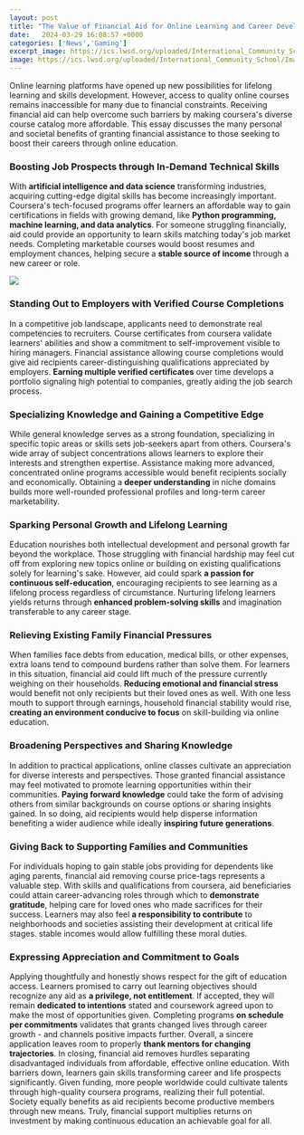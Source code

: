 ```yaml
---
layout: post
title: "The Value of Financial Aid for Online Learning and Career Development"
date:   2024-03-29 16:08:57 +0000
categories: ['News','Gaming']
excerpt_image: https://ics.lwsd.org/uploaded/International_Community_School/Images/financialaidvisual.png
image: https://ics.lwsd.org/uploaded/International_Community_School/Images/financialaidvisual.png
---
```


Online learning platforms have opened up new possibilities for lifelong learning and skills development. However, access to quality online courses remains inaccessible for many due to financial constraints. Receiving financial aid can help overcome such barriers by making coursera's diverse course catalog more affordable. This essay discusses the many personal and societal benefits of granting financial assistance to those seeking to boost their careers through online education.
### Boosting Job Prospects through In-Demand Technical Skills
With **artificial intelligence and data science** transforming industries, acquiring cutting-edge digital skills has become increasingly important. Coursera's tech-focused programs offer learners an affordable way to gain certifications in fields with growing demand, like **Python programming, machine learning, and data analytics**. For someone struggling financially, aid could provide an opportunity to learn skills matching today's job market needs. Completing marketable courses would boost resumes and employment chances, helping secure a **stable source of income** through a new career or role. 

![](https://d92mrp7hetgfk.cloudfront.net/images/sites/misc/Types_of_Financial_Aid_resize/original.jpg?1602113023)
### Standing Out to Employers with Verified Course Completions
In a competitive job landscape, applicants need to demonstrate real competencies to recruiters. Course certificates from coursera validate learners' abilities and show a commitment to self-improvement visible to hiring managers. Financial assistance allowing course completions would give aid recipients career-distinguishing qualifications appreciated by employers. **Earning multiple verified certificates** over time develops a portfolio signaling high potential to companies, greatly aiding the job search process.
### Specializing Knowledge and Gaining a Competitive Edge   
While general knowledge serves as a strong foundation, specializing in specific topic areas or skills sets job-seekers apart from others. Coursera's wide array of subject concentrations allows learners to explore their interests and strengthen expertise. Assistance making more advanced, concentrated online programs accessible would benefit recipients socially and economically. Obtaining a **deeper understanding** in niche domains builds more well-rounded professional profiles and long-term career marketability.
### Sparking Personal Growth and Lifelong Learning
Education nourishes both intellectual development and personal growth far beyond the workplace. Those struggling with financial hardship may feel cut off from exploring new topics online or building on existing qualifications solely for learning's sake. However, aid could spark **a passion for continuous self-education**, encouraging recipients to see learning as a lifelong process regardless of circumstance. Nurturing lifelong learners yields returns through **enhanced problem-solving skills** and imagination transferable to any career stage.
### Relieving Existing Family Financial Pressures  
When families face debts from education, medical bills, or other expenses, extra loans tend to compound burdens rather than solve them. For learners in this situation, financial aid could lift much of the pressure currently weighing on their households. **Reducing emotional and financial stress** would benefit not only recipients but their loved ones as well. With one less mouth to support through earnings, household financial stability would rise, **creating an environment conducive to focus** on skill-building via online education.
### Broadening Perspectives and Sharing Knowledge  
In addition to practical applications, online classes cultivate an appreciation for diverse interests and perspectives. Those granted financial assistance may feel motivated to promote learning opportunities within their communities. **Paying forward knowledge** could take the form of advising others from similar backgrounds on course options or sharing insights gained. In so doing, aid recipients would help disperse information benefiting a wider audience while ideally **inspiring future generations**.
### Giving Back to Supporting Families and Communities  
For individuals hoping to gain stable jobs providing for dependents like aging parents, financial aid removing course price-tags represents a valuable step. With skills and qualifications from coursera, aid beneficiaries could attain career-advancing roles through which to **demonstrate gratitude**, helping care for loved ones who made sacrifices for their success. Learners may also feel **a responsibility to contribute** to neighborhoods and societies assisting their development at critical life stages. stable incomes would allow fulfilling these moral duties.  
### Expressing Appreciation and Commitment to Goals   
Applying thoughtfully and honestly shows respect for the gift of education access. Learners promised to carry out learning objectives should recognize any aid as **a privilege, not entitlement**. If accepted, they will remain **dedicated to intentions** stated and coursework agreed upon to make the most of opportunities given. Completing programs **on schedule per commitments** validates that grants changed lives through career growth - and channels positive impacts further. Overall, a sincere application leaves room to properly **thank mentors for changing trajectories**.
In closing, financial aid removes hurdles separating disadvantaged individuals from affordable, effective online education. With barriers down, learners gain skills transforming career and life prospects significantly. Given funding, more people worldwide could cultivate talents through high-quality coursera programs, realizing their full potential. Society equally benefits as aid recipients become productive members through new means. Truly, financial support multiplies returns on investment by making continuous education an achievable goal for all.
